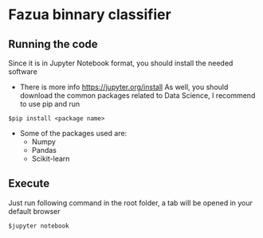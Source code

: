 # Fazua binnary classifier
## Running the code
Since it is in Jupyter Notebook format, you should install the needed software
- There is more info https://jupyter.org/install
As well, you should download the common packages related to Data Science, I recommend to use pip and run

```$pip install <package name> ```

- Some of the packages used are: 
  - Numpy
  - Pandas
  - Scikit-learn
 
 ## Execute
 Just run following command in the root folder, a tab will be opened in your default browser 
 
 ```$jupyter notebook```
